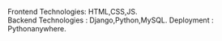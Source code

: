 Frontend Technologies: HTML,CSS,JS.  
Backend Technologies : Django,Python,MySQL.
Deployment           : Pythonanywhere.
